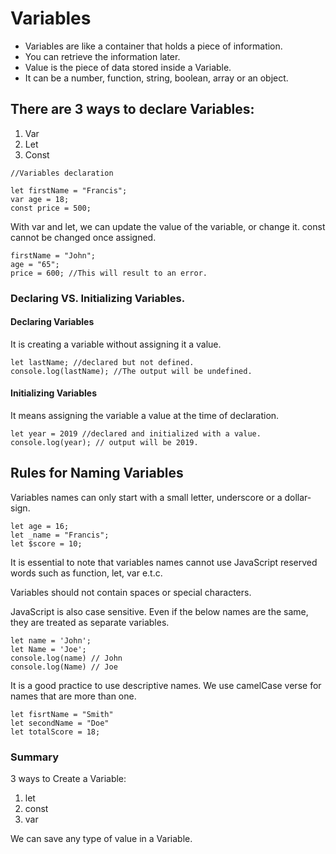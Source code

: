 # Variables

- Variables are like a container that holds a piece of information.
- You can retrieve the information later.
- Value is the piece of data stored inside a Variable.
- It can be a number, function, string, boolean, array or an object.

## There are 3 ways to declare Variables:

1. Var
2. Let
3. Const

```
//Variables declaration

let firstName = "Francis";
var age = 18;
const price = 500;
```

<p>With var and let, we can update the value of the variable, or change it. const cannot be changed once assigned. </p>

```
firstName = "John";
age = "65";
price = 600; //This will result to an error.
```

### Declaring VS. Initializing Variables.

#### Declaring Variables

<p>It is creating a variable without assigning it a value.</p>

```
let lastName; //declared but not defined.
console.log(lastName); //The output will be undefined.
```

#### Initializing Variables

<p>It means assigning the variable a value at the time of declaration.</p>

```
let year = 2019 //declared and initialized with a value.
console.log(year); // output will be 2019.
```

## Rules for Naming Variables

<p>Variables names can only start with a small letter, underscore or a dollar-sign.</p>

```
let age = 16;
let _name = "Francis";
let $score = 10;
```

<p>It is essential to note that variables names cannot use JavaScript reserved words such as function, let, var e.t.c. </p>
<p>Variables should not contain spaces or special characters.</p>

<p>JavaScript is also case sensitive. Even if the below names are the same, they are treated as separate variables.</p>

```
let name = 'John';
let Name = 'Joe';
console.log(name) // John
console.log(Name) // Joe
```

<p>It is a good practice to use descriptive names. We use camelCase verse for names that are more than one.</p>

```
let fisrtName = "Smith"
let secondName = "Doe"
let totalScore = 18;
```


### Summary

3 ways to Create a Variable:

1. let
2. const
3. var

We can save any type of value in a Variable.
